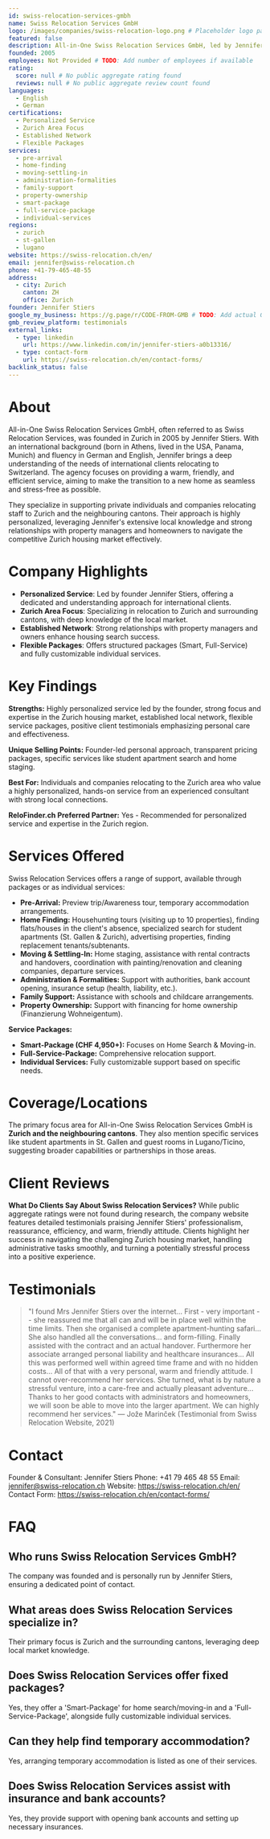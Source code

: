 ```yaml
---
id: swiss-relocation-services-gmbh
name: Swiss Relocation Services GmbH
logo: /images/companies/swiss-relocation-logo.png # Placeholder logo path
featured: false
description: All-in-One Swiss Relocation Services GmbH, led by Jennifer Stiers since 2005, offers personalized relocation support in Zurich & nearby cantons. Packages & individual services.
founded: 2005
employees: Not Provided # TODO: Add number of employees if available
rating:
  score: null # No public aggregate rating found
  reviews: null # No public aggregate review count found
languages:
  - English
  - German
certifications:
  - Personalized Service
  - Zurich Area Focus
  - Established Network
  - Flexible Packages
services:
  - pre-arrival
  - home-finding
  - moving-settling-in
  - administration-formalities
  - family-support
  - property-ownership
  - smart-package
  - full-service-package
  - individual-services
regions:
  - zurich
  - st-gallen
  - lugano
website: https://swiss-relocation.ch/en/
email: jennifer@swiss-relocation.ch
phone: +41-79-465-48-55
address:
  - city: Zurich
    canton: ZH
    office: Zurich
founder: Jennifer Stiers
google_my_business: https://g.page/r/CODE-FROM-GMB # TODO: Add actual GMB link
gmb_review_platform: testimonials
external_links:
  - type: linkedin
    url: https://www.linkedin.com/in/jennifer-stiers-a0b13316/
  - type: contact-form
    url: https://swiss-relocation.ch/en/contact-forms/
backlink_status: false
---
```


# About
All-in-One Swiss Relocation Services GmbH, often referred to as Swiss Relocation Services, was founded in Zurich in 2005 by Jennifer Stiers. With an international background (born in Athens, lived in the USA, Panama, Munich) and fluency in German and English, Jennifer brings a deep understanding of the needs of international clients relocating to Switzerland. The agency focuses on providing a warm, friendly, and efficient service, aiming to make the transition to a new home as seamless and stress-free as possible.

They specialize in supporting private individuals and companies relocating staff to Zurich and the neighbouring cantons. Their approach is highly personalized, leveraging Jennifer's extensive local knowledge and strong relationships with property managers and homeowners to navigate the competitive Zurich housing market effectively.

# Company Highlights
- **Personalized Service**: Led by founder Jennifer Stiers, offering a dedicated and understanding approach for international clients.
- **Zurich Area Focus**: Specializing in relocation to Zurich and surrounding cantons, with deep knowledge of the local market.
- **Established Network**: Strong relationships with property managers and owners enhance housing search success.
- **Flexible Packages**: Offers structured packages (Smart, Full-Service) and fully customizable individual services.

# Key Findings
**Strengths:** Highly personalized service led by the founder, strong focus and expertise in the Zurich housing market, established local network, flexible service packages, positive client testimonials emphasizing personal care and effectiveness.

**Unique Selling Points:** Founder-led personal approach, transparent pricing packages, specific services like student apartment search and home staging.

**Best For:** Individuals and companies relocating to the Zurich area who value a highly personalized, hands-on service from an experienced consultant with strong local connections.

**ReloFinder.ch Preferred Partner:** Yes - Recommended for personalized service and expertise in the Zurich region.

# Services Offered
Swiss Relocation Services offers a range of support, available through packages or as individual services:
- **Pre-Arrival:** Preview trip/Awareness tour, temporary accommodation arrangements.
- **Home Finding:** Househunting tours (visiting up to 10 properties), finding flats/houses in the client's absence, specialized search for student apartments (St. Gallen & Zurich), advertising properties, finding replacement tenants/subtenants.
- **Moving & Settling-In:** Home staging, assistance with rental contracts and handovers, coordination with painting/renovation and cleaning companies, departure services.
- **Administration & Formalities:** Support with authorities, bank account opening, insurance setup (health, liability, etc.).
- **Family Support:** Assistance with schools and childcare arrangements.
- **Property Ownership:** Support with financing for home ownership (Finanzierung Wohneigentum).

**Service Packages:**
- **Smart-Package (CHF 4,950+):** Focuses on Home Search & Moving-in.
- **Full-Service-Package:** Comprehensive relocation support.
- **Individual Services:** Fully customizable support based on specific needs.

# Coverage/Locations
The primary focus area for All-in-One Swiss Relocation Services GmbH is **Zurich and the neighbouring cantons**. They also mention specific services like student apartments in St. Gallen and guest rooms in Lugano/Ticino, suggesting broader capabilities or partnerships in those areas.

# Client Reviews
**What Do Clients Say About Swiss Relocation Services?**
While public aggregate ratings were not found during research, the company website features detailed testimonials praising Jennifer Stiers' professionalism, reassurance, efficiency, and warm, friendly attitude. Clients highlight her success in navigating the challenging Zurich housing market, handling administrative tasks smoothly, and turning a potentially stressful process into a positive experience.

# Testimonials
> "I found Mrs Jennifer Stiers over the internet... First - very important -- she reassured me that all can and will be in place well within the time limits. Then she organised a complete apartment-hunting safari... She also handled all the conversations... and form-filling. Finally assisted with the contract and an actual handover. Furthermore her associate arranged personal liability and healthcare insurances... All this was performed well within agreed time frame and with no hidden costs... All of that with a very personal, warm and friendly attitude. I cannot over-recommend her services. She turned, what is by nature a stressful venture, into a care-free and actually pleasant adventure... Thanks to her good contacts with administrators and homeowners, we will soon be able to move into the larger apartment. We can highly recommend her services."
> — Jože Marinček (Testimonial from Swiss Relocation Website, 2021)

# Contact
Founder & Consultant: Jennifer Stiers
Phone: +41 79 465 48 55
Email: jennifer@swiss-relocation.ch
Website: https://swiss-relocation.ch/en/
Contact Form: https://swiss-relocation.ch/en/contact-forms/

# FAQ
## Who runs Swiss Relocation Services GmbH?
The company was founded and is personally run by Jennifer Stiers, ensuring a dedicated point of contact.

## What areas does Swiss Relocation Services specialize in?
Their primary focus is Zurich and the surrounding cantons, leveraging deep local market knowledge.

## Does Swiss Relocation Services offer fixed packages?
Yes, they offer a 'Smart-Package' for home search/moving-in and a 'Full-Service-Package', alongside fully customizable individual services.

## Can they help find temporary accommodation?
Yes, arranging temporary accommodation is listed as one of their services.

## Does Swiss Relocation Services assist with insurance and bank accounts?
Yes, they provide support with opening bank accounts and setting up necessary insurances. 